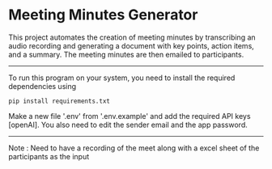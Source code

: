 <h1> Meeting Minutes Generator </h1>

This project automates the creation of meeting minutes by transcribing an audio recording and generating a document with key points, action items, and a summary. The meeting minutes are then emailed to participants.

___

To run this program on your system, you need to install the required dependencies using
```python3
pip install requirements.txt
```

Make a new file '.env' from '.env.example' and add the required API keys [openAI].
You also need to edit the sender email and the app password.

___

Note : Need to have a recording of the meet along with a excel sheet of the participants as the input

